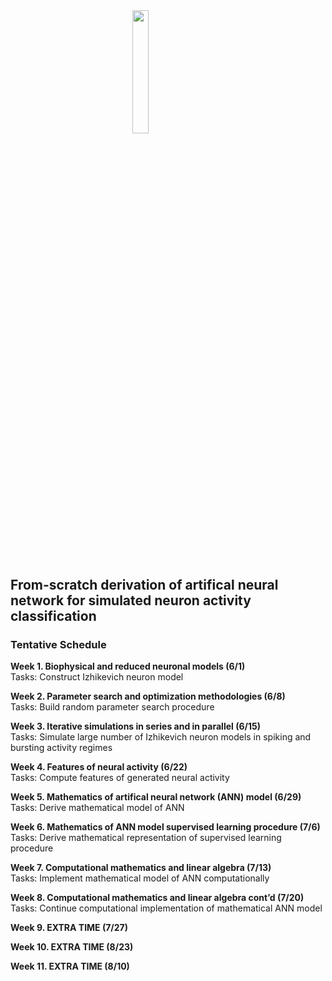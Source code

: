 
<img src="../rmd/fts/hex.png" width="22.5%" height="22.5%" style="display: block; margin: auto;" />

## From-scratch derivation of artifical neural network for simulated neuron activity classification

### Tentative Schedule

**Week 1. Biophysical and reduced neuronal models (6/1)**  
Tasks: Construct Izhikevich neuron model

**Week 2. Parameter search and optimization methodologies (6/8)**  
Tasks: Build random parameter search procedure

**Week 3. Iterative simulations in series and in parallel (6/15)**  
Tasks: Simulate large number of Izhikevich neuron models in spiking and
bursting activity regimes

**Week 4. Features of neural activity (6/22)**  
Tasks: Compute features of generated neural activity

**Week 5. Mathematics of artifical neural network (ANN) model (6/29)**  
Tasks: Derive mathematical model of ANN

**Week 6. Mathematics of ANN model supervised learning procedure
(7/6)**  
Tasks: Derive mathematical representation of supervised learning
procedure

**Week 7. Computational mathematics and linear algebra (7/13)**  
Tasks: Implement mathematical model of ANN computationally

**Week 8. Computational mathematics and linear algebra cont’d (7/20)**  
Tasks: Continue computational implementation of mathematical ANN model

**Week 9. EXTRA TIME (7/27)**

**Week 10. EXTRA TIME (8/23)**

**Week 11. EXTRA TIME (8/10)**

